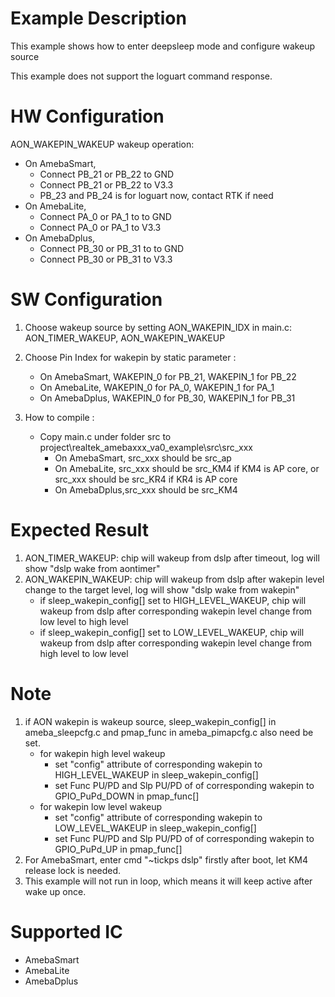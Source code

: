 # Example Description

This example shows how to enter deepsleep mode and configure wakeup source 

This example does not support the loguart command response.

# HW Configuration
AON_WAKEPIN_WAKEUP wakeup operation:
* On AmebaSmart,
	- Connect PB_21 or PB_22 to GND
	- Connect PB_21 or PB_22 to V3.3
	- PB_23 and PB_24 is for loguart now, contact RTK if need
* On AmebaLite,
	- Connect PA_0 or PA_1 to to GND
	- Connect PA_0 or PA_1 to V3.3
* On AmebaDplus,
	- Connect PB_30 or PB_31 to to GND
	- Connect PB_30 or PB_31 to V3.3

# SW Configuration

1. Choose wakeup source by setting AON_WAKEPIN_IDX in main.c: AON_TIMER_WAKEUP, AON_WAKEPIN_WAKEUP
2. Choose Pin Index for wakepin by static parameter :
	* On AmebaSmart, WAKEPIN_0 for PB_21, WAKEPIN_1 for PB_22
	* On AmebaLite, WAKEPIN_0 for PA_0, WAKEPIN_1 for PA_1
	* On AmebaDplus, WAKEPIN_0 for PB_30, WAKEPIN_1 for PB_31

3. How to compile :
	- Copy main.c under folder src to project\realtek_amebaxxx_va0_example\src\src_xxx
		* On AmebaSmart, src_xxx should be src_ap
		* On AmebaLite, src_xxx should be src_KM4 if KM4 is AP core, or src_xxx should be src_KR4 if KR4 is AP core
		* On AmebaDplus,src_xxx should be src_KM4


# Expected Result

1. AON_TIMER_WAKEUP: chip will wakeup from dslp after timeout, log will show "dslp wake from aontimer"
2. AON_WAKEPIN_WAKEUP: chip will wakeup from dslp after wakepin level change to the target level, log will show "dslp wake from wakepin"
	- if sleep_wakepin_config[] set to HIGH_LEVEL_WAKEUP, chip will wakeup from dslp after corresponding wakepin level change from low level to high level
	- if sleep_wakepin_config[] set to LOW_LEVEL_WAKEUP, chip will wakeup from dslp after corresponding wakepin level change from high level to low level

# Note

1. if AON wakepin is wakeup source, sleep_wakepin_config[] in ameba_sleepcfg.c and pmap_func in ameba_pimapcfg.c also need be set.
	- for wakepin high level wakeup
		* set "config" attribute of corresponding wakepin to HIGH_LEVEL_WAKEUP in sleep_wakepin_config[]
		* set Func PU/PD and Slp PU/PD of of corresponding wakepin to GPIO_PuPd_DOWN in pmap_func[]
	- for wakepin low level wakeup
		* set "config" attribute of corresponding wakepin to LOW_LEVEL_WAKEUP in sleep_wakepin_config[]
		* set Func PU/PD and Slp PU/PD of of corresponding wakepin to GPIO_PuPd_UP in pmap_func[]
2. For AmebaSmart, enter cmd "~tickps dslp" firstly after boot, let KM4 release lock is needed.
3. This example will not run in loop, which means it will keep active after wake up once.

# Supported IC

* AmebaSmart
* AmebaLite
* AmebaDplus

